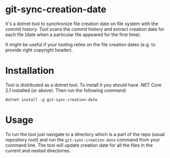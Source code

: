 # git-sync-creation-date

It's a dotnet tool to synchronize file creation date on file system with the commit history. Tool scans the commit history and extract creation date for each file (date when a particular file appeared for the first time).

It might be useful if your tooling relies on the file creation dates (e.g. to provide right copyright header).

# Installation

Tool is distributed as a dotnet tool. To install it you should have .NET Core 2.1 installed (or above). Then run the following command:
```
dotnet install -g git-sync-creation-date
```

# Usage

To run the tool just navigate to a directory which is a part of the repo (usual repository root) and run the `git-sync-creation-date` command from your command line. The tool will update creation date for all the files in the current and nested directories.
